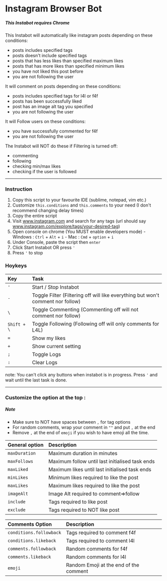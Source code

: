 # Instagram Browser Bot

##### *This Instabot requires Chrome*

This Instabot will automatically like instagram posts depending on these conditions:
  * posts includes specified tags
  * posts doesn't include specified tags
  * posts that has less likes than specified maximum likes
  * posts that has more likes than specified minimum likes
  * you have not liked this post before
  * you are not following the user

It will comment on posts depending on these conditions:
  * posts includes specified tags for l4l or f4f
  * posts has been successfully liked
  * post has an image alt tag you specified
  * you are not following the user

It will Follow users on these conditions:
  * you have successfully commented for f4f
  * you are not following the user

The Instabot will NOT do these if Filtering is turned off:
  * commenting
  * following
  * checking min/max likes
  * checking if the user is followed

---
### Instruction
  1. Copy this script to your favourite IDE (sublime, notepad, vim etc.)
  2. Customize `this.conditions` and `this.comments` to your need (I don't recommend changing delay times)
  3. Copy the entire script
  4. Visit www.instagram.com and search for any tags (url should say www.instagram.com/explore/tags/your-desired-tag)
  5. Open console on chrome (You MUST enable developers mode)
    - Windows : `Ctrl` + `Alt` + `i`
    - Mac : `Cmd` + `option` + `i`
  6. Under Console, paste the script then `enter`
  7. Click Start Instabot OR press `'`
  8. Press `'` to stop

### Hoykeys

  | Key         | Task                                                                            |
  | :---------- | :-----------                                                                    |
  | `'`         | Start / Stop Instabot                                                           |
  | `-`         | Toggle Filter (Filtering off will like everything but won't comment nor follow) |
  | `\`         | Toggle Commenting (Commenting off will not comment nor follow)                  |
  | `Shift + \` | Toggle Following (Following off will only comments for L4L)                     |
  | `=`         | Show my likes                                                                   |
  | `+`         | Show current setting                                                            |
  | `;`         | Toggle Logs                                                                     |
  | `:`         | Clear Logs                                                                      |

note: You can't click any buttons when instabot is in progress. Press `'` and wait until the last task is done.

---

### Customize the option at the top :
##### Note 
 * Make sure to NOT have spaces between `,` for tag options
 * For random comments, wrap your comment in `""` and put `,` at the end
 * Remove `,` at the end of `emoji` if you wish to have emoji all the time.

  | General option   | Description                                     |
  | :--------------- | :---------------------------------------------  |
  | `maxDuration`    | Maximum duration in minutes                     |
  | `maxFollows`     | Maximum follow until last initialised task ends |
  | `maxLiked`       | Maximum likes until last initialised task ends  |
  | `minLikes`       | Minimum likes required to like the post         |
  | `maxLikes`       | Maximum likes required to like the post         |
  | `imageAlt`       | Image Alt required to comment=>follow           |
  | `include`        | Tags required to like post                      |
  | `exclude`        | Tags required to NOT like post                  |

  | Comments Option         | Description                                    |
  | :---------------        | :--------------------------------------------- |
  | `conditions.followback` | Tags required to comment f4f                   |
  | `conditions.likeback`   | Tags required to comment l4l                   |
  | `comments.followback`   | Random comments for f4f                        |
  | `comments.likeback`     | Random comments for l4l                        |
  | `emoji`                 | Random Emoji at the end of the comment         |

